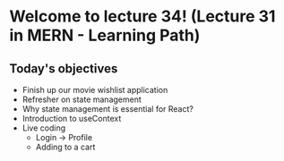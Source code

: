 # Welcome to lecture 34! (Lecture 31 in MERN - Learning Path)

## Today's objectives
- Finish up our movie wishlist application
- Refresher on state management
- Why state management is essential for React?
- Introduction to useContext
- Live coding
    - Login -> Profile
    - Adding to a cart

